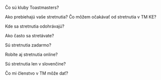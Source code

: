 Čo sú kluby Toastmasters?

Ako prebiehajú vaše stretnutia? Čo môžem očakávať od stretnutia v TM KE?

Kde sa stretnutia odohrávajú?

Ako často sa stretávate?

Sú stretnutia zadarmo?

Robíte aj stretnutia online?

Sú stretnutia len v slovenčine?

Čo mi členstvo v TM môže dať?